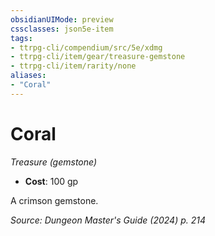 ```yaml
---
obsidianUIMode: preview
cssclasses: json5e-item
tags:
- ttrpg-cli/compendium/src/5e/xdmg
- ttrpg-cli/item/gear/treasure-gemstone
- ttrpg-cli/item/rarity/none
aliases: 
- "Coral"
---
```

# Coral
*Treasure (gemstone)*  

- **Cost**: 100 gp

A crimson gemstone.

*Source: Dungeon Master's Guide (2024) p. 214*